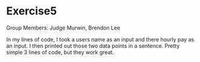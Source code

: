 # Exercise5

Group Members: Judge Murwin, Brendon Lee

In my lines of code, I took a users name as an input and there hourly pay as an input. I then printed out those two data points in a sentence. Pretty simple 3 lines of code, but they work great. 